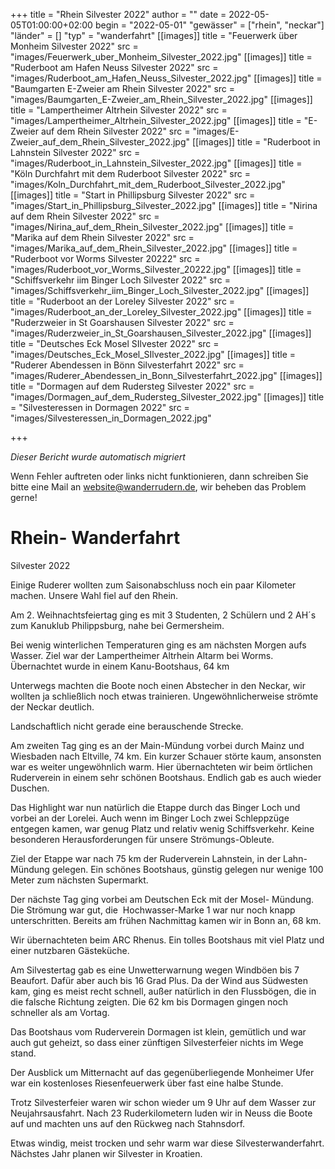 +++
title = "Rhein Silvester 2022"
author = ""
date = 2022-05-05T01:00:00+02:00
begin = "2022-05-01"
"gewässer" = ["rhein", "neckar"]
"länder" = []
"typ" = "wanderfahrt"
[[images]]
title = "Feuerwerk über Monheim Silvester 2022"
src = "images/Feuerwerk_uber_Monheim_Silvester_2022.jpg"
[[images]]
title = "Ruderboot am Hafen Neuss Silvester 2022"
src = "images/Ruderboot_am_Hafen_Neuss_Silvester_2022.jpg"
[[images]]
title = "Baumgarten E-Zweier am Rhein Silvester 2022"
src = "images/Baumgarten_E-Zweier_am_Rhein_Silvester_2022.jpg"
[[images]]
title = "Lampertheimer Altrhein Silvester 2022"
src = "images/Lampertheimer_Altrhein_Silvester_2022.jpg"
[[images]]
title = "E-Zweier auf dem Rhein Silvester 2022"
src = "images/E-Zweier_auf_dem_Rhein_Silvester_2022.jpg"
[[images]]
title = "Ruderboot in Lahnstein Silvester 2022"
src = "images/Ruderboot_in_Lahnstein_Silvester_2022.jpg"
[[images]]
title = "Köln Durchfahrt mit dem Ruderboot Silvester 2022"
src = "images/Koln_Durchfahrt_mit_dem_Ruderboot_Silvester_2022.jpg"
[[images]]
title = "Start in Phillipsburg Silvester 2022"
src = "images/Start_in_Phillipsburg_Silvester_2022.jpg"
[[images]]
title = "Nirina auf dem Rhein Silvester 2022"
src = "images/Nirina_auf_dem_Rhein_Silvester_2022.jpg"
[[images]]
title = "Marika auf dem Rhein Silvester 2022"
src = "images/Marika_auf_dem_Rhein_Silvester_2022.jpg"
[[images]]
title = "Ruderboot vor Worms Silvester 20222"
src = "images/Ruderboot_vor_Worms_Silvester_20222.jpg"
[[images]]
title = "Schiffsverkehr iim Binger Loch Silvester 2022"
src = "images/Schiffsverkehr_iim_Binger_Loch_Silvester_2022.jpg"
[[images]]
title = "Ruderboot an der Loreley Silvester 2022"
src = "images/Ruderboot_an_der_Loreley_Silvester_2022.jpg"
[[images]]
title = "Ruderzweier in St Goarshausen Silvester 2022"
src = "images/Ruderzweier_in_St_Goarshausen_Silvester_2022.jpg"
[[images]]
title = "Deutsches Eck Mosel SIlvester 2022"
src = "images/Deutsches_Eck_Mosel_SIlvester_2022.jpg"
[[images]]
title = "Ruderer Abendessen in Bönn Silvesterfahrt 2022"
src = "images/Ruderer_Abendessen_in_Bonn_Silvesterfahrt_2022.jpg"
[[images]]
title = "Dormagen auf dem Rudersteg Silvester 2022"
src = "images/Dormagen_auf_dem_Rudersteg_Silvester_2022.jpg"
[[images]]
title = "Silvesteressen in Dormagen 2022"
src = "images/Silvesteressen_in_Dormagen_2022.jpg"

+++


*Dieser Bericht wurde automatisch migriert*

Wenn Fehler auftreten oder links nicht funktionieren, dann schreiben Sie bitte eine Mail an website@wanderrudern.de, wir beheben das Problem gerne!



# Rhein- Wanderfahrt


Silvester 2022

Einige Ruderer wollten zum Saisonabschluss noch ein paar Kilometer machen. Unsere Wahl fiel auf den Rhein.

Am 2. Weihnachtsfeiertag ging es mit 3 Studenten, 2 Schülern und 2 AH´s zum Kanuklub Philippsburg, nahe bei Germersheim.

Bei wenig winterlichen Temperaturen ging es am nächsten Morgen aufs Wasser. Ziel war der Lampertheimer Altrhein Altarm bei Worms. Übernachtet wurde in einem Kanu-Bootshaus, 64 km

Unterwegs machten die Boote noch einen Abstecher in den Neckar, wir wollten ja schließlich noch etwas trainieren. Ungewöhnlicherweise strömte der Neckar deutlich.

Landschaftlich nicht gerade eine berauschende Strecke.

Am zweiten Tag ging es an der Main-Mündung vorbei durch Mainz und Wiesbaden nach Eltville, 74 km. Ein kurzer Schauer störte kaum, ansonsten war es weiter ungewöhnlich warm. Hier übernachteten wir beim örtlichen Ruderverein in einem sehr schönen Bootshaus. Endlich gab es auch wieder Duschen.

Das Highlight war nun natürlich die Etappe durch das Binger Loch und vorbei an der Lorelei. Auch wenn im Binger Loch zwei Schleppzüge entgegen kamen, war genug Platz und relativ wenig Schiffsverkehr. Keine besonderen Herausforderungen für unsere Strömungs-Obleute.

Ziel der Etappe war nach 75 km der Ruderverein Lahnstein, in der Lahn-Mündung gelegen. Ein schönes Bootshaus, günstig gelegen nur wenige 100 Meter zum nächsten Supermarkt.

Der nächste Tag ging vorbei am Deutschen Eck mit der Mosel- Mündung. Die Strömung war gut, die  Hochwasser-Marke 1 war nur noch knapp unterschritten. Bereits am frühen Nachmittag kamen wir in Bonn an, 68 km.

Wir übernachteten beim ARC Rhenus. Ein tolles Bootshaus mit viel Platz und einer nutzbaren Gästeküche.

Am Silvestertag gab es eine Unwetterwarnung wegen Windböen bis 7 Beaufort. Dafür aber auch bis 16 Grad Plus. Da der Wind aus Südwesten kam, ging es meist recht schnell, außer natürlich in den Flussbögen, die in die falsche Richtung zeigten. Die 62 km bis Dormagen gingen noch schneller als am Vortag.

Das Bootshaus vom Ruderverein Dormagen ist klein, gemütlich und war auch gut geheizt, so dass einer zünftigen Silvesterfeier nichts im Wege stand.

Der Ausblick um Mitternacht auf das gegenüberliegende Monheimer Ufer war ein kostenloses Riesenfeuerwerk über fast eine halbe Stunde.

Trotz Silvesterfeier waren wir schon wieder um 9 Uhr auf dem Wasser zur Neujahrsausfahrt. Nach 23 Ruderkilometern luden wir in Neuss die Boote auf und machten uns auf den Rückweg nach Stahnsdorf.

Etwas windig, meist trocken und sehr warm war diese Silvesterwanderfahrt. Nächstes Jahr planen wir Silvester in Kroatien.